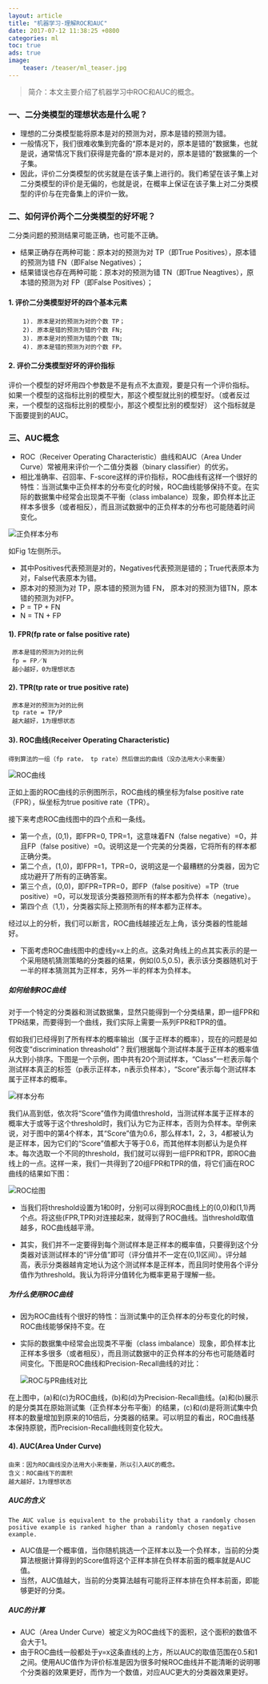 ```yaml
---
layout: article 
title: "机器学习-理解ROC和AUC"
date: 2017-07-12 11:38:25 +0800
categories: ml
toc: true
ads: true
image:
    teaser: /teaser/ml_teaser.jpg
---
```

> 简介：本文主要介绍了机器学习中ROC和AUC的概念。
 

### 一、二分类模型的理想状态是什么呢？

- 理想的二分类模型能将原本是对的预测为对，原本是错的预测为错。
- 一般情况下，我们很难收集到完备的“原本是对的，原本是错的”数据集，也就是说，通常情况下我们获得是完备的“原本是对的，原本是错的”数据集的一个子集。
- 因此，评价二分类模型的优劣就是在该子集上进行的。我们希望在该子集上对二分类模型的评价是无偏的，也就是说，在概率上保证在该子集上对二分类模型的评价与在完备集上的评价一致。


### 二、如何评价两个二分类模型的好坏呢？

二分类问题的预测结果可能正确，也可能不正确。

- 结果正确存在两种可能：原本对的预测为对 TP（即True Positives），原本错的预测为错 FN（即False Negatives）；
- 结果错误也存在两种可能：原本对的预测为错 TN（即True Neagtives），原本错的预测为对 FP（即False Positives）；


#### 1. 评价二分类模型好坏的四个基本元素

        1). 原本是对的预测为对的个数 TP；
        2). 原本是错的预测为错的个数 FN;
        3). 原本是对的预测为错的个数 TN;
        4). 原本是错的预测为对的个数 FP。
        
#### 2. 评价二分类模型好坏的评价指标

评价一个模型的好坏用四个参数是不是有点不太直观，要是只有一个评价指标。
如果一个模型的这指标比别的模型大，那这个模型就比别的模型好。（或者反过来，一个模型的这指标比别的模型小，那这个模型比别的模型好）
这个指标就是下面要提到的AUC。


### 三、AUC概念

- ROC（Receiver Operating Characteristic）曲线和AUC（Area Under Curve）常被用来评价一个二值分类器（binary classifier）的优劣。
- 相比准确率、召回率、F-score这样的评价指标，ROC曲线有这样一个很好的特性：当测试集中正负样本的分布变化的时候，ROC曲线能够保持不变。在实际的数据集中经常会出现类不平衡（class imbalance）现象，即负样本比正样本多很多（或者相反），而且测试数据中的正负样本的分布也可能随着时间变化。

![正负样本分布](https://github.com/sandysuehe/sandysuehe.github.io/blob/master/images/ml/roc_auc/ml.jpeg?raw=true)

  如Fig 1左侧所示。
  
  - 其中Positives代表预测是对的，Negatives代表预测是错的；True代表原本为对，False代表原本为错。
  - 原本对的预测为对 TP，原本错的预测为错 FN， 原本对的预测为错TN，原本错的预测为对FP。
  - P = TP + FN
  - N = TN + FP

#### 1). FPR(fp rate or false positive rate)
     原本是错的预测为对的比例
     fp = FP／N
     越小越好，0为理想状态
     
#### 2). TPR(tp rate or true positive rate)
     原本是对的预测为对的比例
     tp rate = TP/P
     越大越好，1为理想状态
     
     
#### 3). ROC曲线(Receiver Operating Characteristic)
    得到算法的一组（fp rate， tp rate）然后做出的曲线（没办法用大小来衡量）

![ROC曲线](https://github.com/sandysuehe/sandysuehe.github.io/blob/master/images/ml/roc_auc/ROC.png?raw=true)
  
 正如上面的ROC曲线的示例图所示，ROC曲线的横坐标为false positive rate（FPR），纵坐标为true positive rate（TPR）。
 
 接下来考虑ROC曲线图中的四个点和一条线。
 
 - 第一个点，(0,1)，即FPR=0, TPR=1，这意味着FN（false negative）=0，并且FP（false positive）=0。说明这是一个完美的分类器，它将所有的样本都正确分类。
 - 第二个点，(1,0)，即FPR=1，TPR=0，说明这是一个最糟糕的分类器，因为它成功避开了所有的正确答案。
 - 第三个点，(0,0)，即FPR=TPR=0，即FP（false positive）=TP（true positive）=0，可以发现该分类器预测所有的样本都为负样本（negative）。
 - 第四个点（1,1），分类器实际上预测所有的样本都为正样本。

 经过以上的分析，我们可以断言，ROC曲线越接近左上角，该分类器的性能越好。
 
 - 下面考虑ROC曲线图中的虚线y=x上的点。这条对角线上的点其实表示的是一个采用随机猜测策略的分类器的结果，例如(0.5,0.5)，表示该分类器随机对于一半的样本猜测其为正样本，另外一半的样本为负样本。


##### 如何绘制ROC曲线
对于一个特定的分类器和测试数据集，显然只能得到一个分类结果，即一组FPR和TPR结果，而要得到一个曲线，我们实际上需要一系列FPR和TPR的值。

  假如我们已经得到了所有样本的概率输出（属于正样本的概率），现在的问题是如何改变“discrimination threashold”？我们根据每个测试样本属于正样本的概率值从大到小排序。下图是一个示例，图中共有20个测试样本，“Class”一栏表示每个测试样本真正的标签（p表示正样本，n表示负样本），“Score”表示每个测试样本属于正样本的概率。
  
  ![样本分布](https://github.com/sandysuehe/sandysuehe.github.io/blob/master/images/ml/roc_auc/sample.png?raw=true)
  
  我们从高到低，依次将“Score”值作为阈值threshold，当测试样本属于正样本的概率大于或等于这个threshold时，我们认为它为正样本，否则为负样本。举例来说，对于图中的第4个样本，其“Score”值为0.6，那么样本1，2，3，4都被认为是正样本，因为它们的“Score”值都大于等于0.6，而其他样本则都认为是负样本。每次选取一个不同的threshold，我们就可以得到一组FPR和TPR，即ROC曲线上的一点。这样一来，我们一共得到了20组FPR和TPR的值，将它们画在ROC曲线的结果如下图：
  
  ![ROC绘图](https://github.com/sandysuehe/sandysuehe.github.io/blob/master/images/ml/roc_auc/roc_pic.png?raw=true)
  
-  当我们将threshold设置为1和0时，分别可以得到ROC曲线上的(0,0)和(1,1)两个点。将这些(FPR,TPR)对连接起来，就得到了ROC曲线。当threshold取值越多，ROC曲线越平滑。

- 其实，我们并不一定要得到每个测试样本是正样本的概率值，只要得到这个分类器对该测试样本的“评分值”即可（评分值并不一定在(0,1)区间）。评分越高，表示分类器越肯定地认为这个测试样本是正样本，而且同时使用各个评分值作为threshold。我认为将评分值转化为概率更易于理解一些。

##### 为什么使用ROC曲线
- 因为ROC曲线有个很好的特性：当测试集中的正负样本的分布变化的时候，ROC曲线能够保持不变。在
- 实际的数据集中经常会出现类不平衡（class imbalance）现象，即负样本比正样本多很多（或者相反），而且测试数据中的正负样本的分布也可能随着时间变化。下图是ROC曲线和Precision-Recall曲线的对比：

  ![ROC与PR曲线对比](https://github.com/sandysuehe/sandysuehe.github.io/blob/master/images/ml/roc_auc/compare.png?raw=true)
  
 在上图中，(a)和(c)为ROC曲线，(b)和(d)为Precision-Recall曲线。(a)和(b)展示的是分类其在原始测试集（正负样本分布平衡）的结果，(c)和(d)是将测试集中负样本的数量增加到原来的10倍后，分类器的结果。可以明显的看出，ROC曲线基本保持原貌，而Precision-Recall曲线则变化较大。
    
#### 4). AUC(Area Under Curve)
    由来：因为ROC曲线没办法用大小来衡量，所以引入AUC的概念。
    含义：ROC曲线下的面积
    越大越好，1为理想状态
    
    
##### AUC的含义
    The AUC value is equivalent to the probability that a randomly chosen positive example is ranked higher than a randomly chosen negative example.
- AUC值是一个概率值，当你随机挑选一个正样本以及一个负样本，当前的分类算法根据计算得到的Score值将这个正样本排在负样本前面的概率就是AUC值。
- 当然，AUC值越大，当前的分类算法越有可能将正样本排在负样本前面，即能够更好的分类。

##### AUC的计算
- AUC（Area Under Curve）被定义为ROC曲线下的面积，这个面积的数值不会大于1。
- 由于ROC曲线一般都处于y=x这条直线的上方，所以AUC的取值范围在0.5和1之间。使用AUC值作为评价标准是因为很多时候ROC曲线并不能清晰的说明哪个分类器的效果更好，而作为一个数值，对应AUC更大的分类器效果更好。


